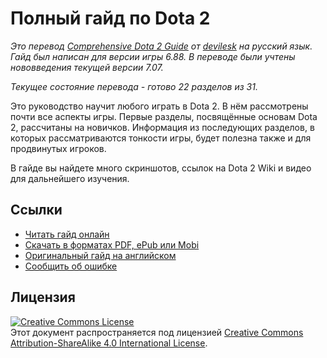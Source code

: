# 
# Полный гайд по Dota 2

*Это перевод [Comprehensive Dota 2 Guide](http://steamcommunity.com/sharedfiles/filedetails/?id=123364976) от [devilesk](http://steamcommunity.com/id/devilesk) на русский язык. Гайд был написан для версии игры 6.88. В переводе были учтены нововведения текущей версии 7.07.*

*Текущее состояние перевода - готово 22 разделов из 31.*

Это руководство научит любого играть в Dota 2. В нём рассмотрены почти все аспекты игры. Первые разделы, посвящённые основам Dota 2, рассчитаны на новичков. Информация из последующих разделов, в которых рассматриваются тонкости игры, будет полезна также и для продвинутых игроков.

В гайде вы найдете много скриншотов, ссылок на Dota 2 Wiki и видео для дальнейшего изучения.

## Ссылки

* [Читать гайд онлайн](https://www.gitbook.com/read/book/ellysh/comprehensive-dota-guide)
* [Скачать в форматах PDF, ePub или Mobi](https://www.gitbook.com/book/ellysh/comprehensive-dota-guide/details)
* [Оригинальный гайд на английском](http://steamcommunity.com/sharedfiles/filedetails/?id=123364976)
* [Сообщить об ошибке](mailto:petrsum@gmail.com)

## Лицензия

<a rel="license" href="https://creativecommons.org/licenses/by-sa/4.0/"><img alt="Creative Commons License" style="border-width:0" src="https://licensebuttons.net/l/by-sa/4.0/88x31.png"/></a><br />Этот документ распространяется под лицензией <a rel="license" href="https://creativecommons.org/licenses/by-sa/4.0/">Creative Commons Attribution-ShareAlike 4.0 International License</a>.

